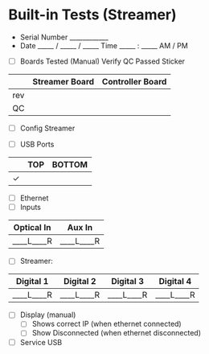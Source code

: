 # Built-in Tests (Streamer)
- Serial Number ____________
- Date _____ / _____ / _____  Time  _____ : _____ AM / PM
- [ ] Boards Tested (Manual) Verify QC Passed Sticker

|     | Streamer Board | Controller Board |
|-----|----------------|------------------|
| rev |                |                  |
|  QC |                |                  |

- [ ] Config Streamer

- [ ] USB Ports

|   | TOP | BOTTOM |
|---|-----|--------|
| ✓ |     |        |

- [ ] Ethernet
- [ ] Inputs

| Optical In | Aux In   |
|------------|----------|
| ____L____R |____L____R|

- [ ] Streamer:

| Digital 1 | Digital 2 | Digital 3 | Digital 4 |
|-----------|-----------|-----------|-----------|
|____L____R |____L____R |____L____R |____L____R |

- [ ] Display (manual)
    - [ ] Shows correct IP (when ethernet connected)
    - [ ] Show Disconnected (when ethernet disconnected)

- [ ] Service USB
